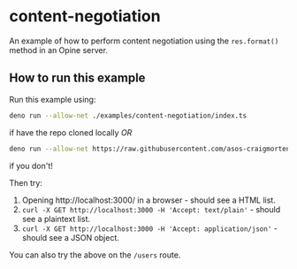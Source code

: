 # content-negotiation

An example of how to perform content negotiation using the `res.format()` method in an Opine server.

## How to run this example

Run this example using:

```bash
deno run --allow-net ./examples/content-negotiation/index.ts
```

if have the repo cloned locally _OR_

```bash
deno run --allow-net https://raw.githubusercontent.com/asos-craigmorten/opine/main/examples/content-negotiation/index.ts
```

if you don't!

Then try:

1. Opening http://localhost:3000/ in a browser - should see a HTML list.
1. `curl -X GET http://localhost:3000 -H 'Accept: text/plain'` - should see a plaintext list.
1. `curl -X GET http://localhost:3000 -H 'Accept: application/json'` - should see a JSON object.

You can also try the above on the `/users` route.
